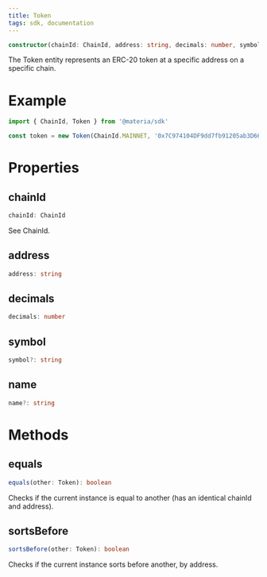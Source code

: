 ```yaml
---
title: Token
tags: sdk, documentation
---
```


```typescript
constructor(chainId: ChainId, address: string, decimals: number, symbol?: string, name?: string)
```

The Token entity represents an ERC-20 token at a specific address on a specific chain.

# Example

```typescript
import { ChainId, Token } from '@materia/sdk'

const token = new Token(ChainId.MAINNET, '0x7C974104DF9dd7fb91205ab3D66d15AFf1049DE8', 18, 'WUSD', 'Wrapped USD')
```

# Properties

## chainId

```typescript
chainId: ChainId
```

See <Link to='/docs/materia/SDK/other-exports/#chainid'>ChainId</Link>.

## address

```typescript
address: string
```

## decimals

```typescript
decimals: number
```

## symbol

```typescript
symbol?: string
```

## name

```typescript
name?: string
```

# Methods

## equals

```typescript
equals(other: Token): boolean
```

Checks if the current instance is equal to another (has an identical chainId and address).

## sortsBefore

```typescript
sortsBefore(other: Token): boolean
```

Checks if the current instance sorts before another, by address.
